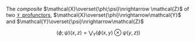 The *composite* $\mathcal{X}\overset{\phi;\psi}\nrightarrow \mathcal{Z}$ of two 
[$\mathcal{V}$ profunctors](/docs/math/defs/vprof.qmd), 
$\mathcal{X}\overset{\phi}\nrightarrow\mathcal{Y}$ and 
$\mathcal{Y}\overset{\psi}\nrightarrow\mathcal{Z}$

$$(\phi;\psi)(x,z) = \bigvee_Y(\phi(x,y)\otimes\psi(y,z))$$
